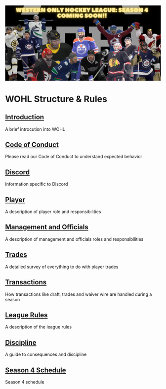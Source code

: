 ![WOHL_LOGO2](WOHL_LOGO2.png)

# WOHL Structure & Rules

## [Introduction](intro.md)
A brief introcution into WOHL

## [Code of Conduct](code-of-conduct.md)
Please read our Code of Conduct to understand expected behavior

## [Discord](discord.md)
Information specific to Discord

## [Player](player.md)
A description of player role and responsibilities

## [Management and Officials](management-and-officials.md)
A description of management and officials roles and responsibilities

## [Trades](trades.md)
A detailed survey of everything to do with player trades

## [Transactions](transactions.md)
How transactions like draft, trades and waiver wire are handled during a season

## [League Rules](rules.md)
A description of the league rules

## [Discipline](discipline.md)
A guide to consequences and discipline

## [Season 4 Schedule](schedule.md)
Season 4 schedule
